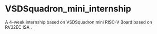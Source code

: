 # VSDSquadron_mini_internship
A 4-week internship based on VSDSquadron mini RISC-V Board based on RV32EC ISA .





